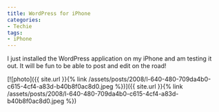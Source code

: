 ```yaml
---
title: WordPress for iPhone
categories:
- Techie
tags:
- iPhone
---
```


I just installed the WordPress application on my iPhone and am testing it out. It will be fun to be able to post and edit on the road!

[![photo]({{ site.url }}{% link /assets/posts/2008/l-640-480-709da4b0-c615-4cf4-a83d-b40b8f0ac8d0.jpeg %})]({{ site.url }}{% link /assets/posts/2008/l-640-480-709da4b0-c615-4cf4-a83d-b40b8f0ac8d0.jpeg %})
